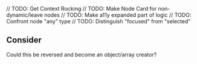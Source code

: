 // TODO: Get Context Rocking
// TODO: Make Node Card for non-dynamic/leave nodes
// TODO: Make a11y expanded part of logic
// TODO: Confront node "any" type
// TODO: Distinguish "focused" from "selected"

## Consider

Could this be reversed and become an object/array creator?
